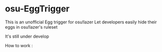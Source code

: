 # osu-EggTrigger

This is an unofficial Egg trigger for osu!lazer
Let developers easily hide their eggs in osu!lazer's ruleset

It's still under develop

How to work : 
```Csharp

```
